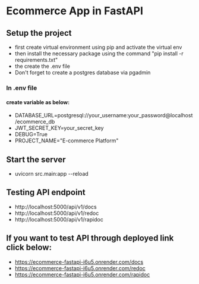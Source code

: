 # Ecommerce App in FastAPI

## Setup the project

- first create virtual environment using pip and activate the virtual env
- then install the necessary package using the command "pip install -r requirements.txt"
- the create the .env file
- Don't forget to create a postgres database via pgadmin

### In .env file

#### create variable as below:

- DATABASE_URL=postgresql://your_username:your_password@localhost/ecommerce_db
- JWT_SECRET_KEY=your_secret_key
- DEBUG=True
- PROJECT_NAME="E-commerce Platform"

## Start the server

- uvicorn src.main:app --reload


## Testing API endpoint

- http://localhost:5000/api/v1/docs
- http://localhost:5000/api/v1/redoc
- http://localhost:5000/api/v1/rapidoc

## If you want to test API through deployed link click below:

- https://ecommerce-fastapi-i6u5.onrender.com/docs
- https://ecommerce-fastapi-i6u5.onrender.com/redoc
- https://ecommerce-fastapi-i6u5.onrender.com/rapidoc